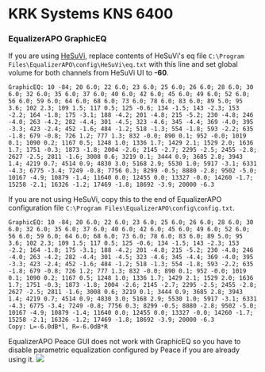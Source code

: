 # KRK Systems KNS 6400
### EqualizerAPO GraphicEQ
If you are using [HeSuVi](https://sourceforge.net/projects/hesuvi/), replace contents of HeSuVi's eq file `C:\Program Files\EqualizerAPO\config\HeSuVi\eq.txt` with this line and set global volume for both channels from HeSuVi UI to **-60**.
```
GraphicEQ: 10 -84; 20 6.0; 22 6.0; 23 6.0; 25 6.0; 26 6.0; 28 6.0; 30 6.0; 32 6.0; 35 6.0; 37 6.0; 40 6.0; 42 6.0; 45 6.0; 49 6.0; 52 6.0; 56 6.0; 59 6.0; 64 6.0; 68 6.0; 73 6.0; 78 6.0; 83 6.0; 89 5.0; 95 3.6; 102 2.3; 109 1.5; 117 0.5; 125 -0.6; 134 -1.5; 143 -2.3; 153 -2.2; 164 -1.8; 175 -3.1; 188 -4.2; 201 -4.8; 215 -5.2; 230 -4.8; 246 -4.0; 263 -4.2; 282 -4.4; 301 -4.5; 323 -4.6; 345 -4.4; 369 -4.0; 395 -3.3; 423 -2.4; 452 -1.6; 484 -1.2; 518 -1.3; 554 -1.8; 593 -2.2; 635 -1.8; 679 -0.8; 726 1.2; 777 1.3; 832 -0.0; 890 0.1; 952 -0.0; 1019 0.1; 1090 0.2; 1167 0.5; 1248 1.0; 1336 1.7; 1429 2.1; 1529 2.0; 1636 1.7; 1751 -0.3; 1873 -1.8; 2004 -2.6; 2145 -2.7; 2295 -2.5; 2455 -2.8; 2627 -2.5; 2811 -1.6; 3008 0.6; 3219 0.1; 3444 0.9; 3685 2.8; 3943 1.4; 4219 0.7; 4514 0.9; 4830 3.0; 5168 2.9; 5530 1.0; 5917 -3.1; 6331 -4.3; 6775 -3.4; 7249 -0.8; 7756 0.3; 8299 -0.5; 8880 -2.8; 9502 -5.0; 10167 -4.9; 10879 -1.4; 11640 0.0; 12455 0.0; 13327 -0.0; 14260 -1.7; 15258 -2.1; 16326 -1.2; 17469 -1.8; 18692 -3.9; 20000 -6.3
```
If you are not using HeSuVi, copy this to the end of EqualizerAPO configuration file `C:\Program Files\EqualizerAPO\config\config.txt`.
```
GraphicEQ: 10 -84; 20 6.0; 22 6.0; 23 6.0; 25 6.0; 26 6.0; 28 6.0; 30 6.0; 32 6.0; 35 6.0; 37 6.0; 40 6.0; 42 6.0; 45 6.0; 49 6.0; 52 6.0; 56 6.0; 59 6.0; 64 6.0; 68 6.0; 73 6.0; 78 6.0; 83 6.0; 89 5.0; 95 3.6; 102 2.3; 109 1.5; 117 0.5; 125 -0.6; 134 -1.5; 143 -2.3; 153 -2.2; 164 -1.8; 175 -3.1; 188 -4.2; 201 -4.8; 215 -5.2; 230 -4.8; 246 -4.0; 263 -4.2; 282 -4.4; 301 -4.5; 323 -4.6; 345 -4.4; 369 -4.0; 395 -3.3; 423 -2.4; 452 -1.6; 484 -1.2; 518 -1.3; 554 -1.8; 593 -2.2; 635 -1.8; 679 -0.8; 726 1.2; 777 1.3; 832 -0.0; 890 0.1; 952 -0.0; 1019 0.1; 1090 0.2; 1167 0.5; 1248 1.0; 1336 1.7; 1429 2.1; 1529 2.0; 1636 1.7; 1751 -0.3; 1873 -1.8; 2004 -2.6; 2145 -2.7; 2295 -2.5; 2455 -2.8; 2627 -2.5; 2811 -1.6; 3008 0.6; 3219 0.1; 3444 0.9; 3685 2.8; 3943 1.4; 4219 0.7; 4514 0.9; 4830 3.0; 5168 2.9; 5530 1.0; 5917 -3.1; 6331 -4.3; 6775 -3.4; 7249 -0.8; 7756 0.3; 8299 -0.5; 8880 -2.8; 9502 -5.0; 10167 -4.9; 10879 -1.4; 11640 0.0; 12455 0.0; 13327 -0.0; 14260 -1.7; 15258 -2.1; 16326 -1.2; 17469 -1.8; 18692 -3.9; 20000 -6.3
Copy: L=-6.0dB*l, R=-6.0dB*R
```
EqualizerAPO Peace GUI does not work with GraphicEQ so you have to disable parametric equalization configured by Peace if you are already using it.
![](https://raw.githubusercontent.com/jaakkopasanen/AutoEq/master/results/Sonoma%20Model%20One/headphoncecom/onear/KRK%20Systems%20KNS%206400/KRK%20Systems%20KNS%206400.png)
